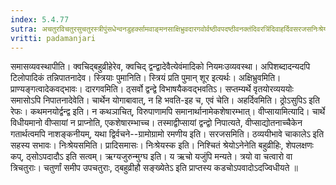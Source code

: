 ```yaml
---
index: 5.4.77
sutra: अचतुरविचतुरसुचतुरस्त्रीपुंसधेन्वनडुहर्क्सामवाङ्मनसाक्षिभ्रुवदारगवोर्वष्ठीवपदष्ठीवनक्तंदिवरत्रिंदिवाहर्दिवसरजसनिःश्रेयसपुरुषायुषद्व्यायुषत्र्यायुषर्ग्यजुषजातोक्षमहोक्षवृद्धोक्षोपशुनगोष्ठश्वाः
vritti: padamanjari
---
```


 समासव्यवस्थापीति। क्वचिद्बहुव्रीहेरेव, क्वचिद् द्वन्द्वादेवैत्येवंमादिको नियमःउव्यवस्था। अपिशब्दादन्यदपि टिलोपादिकं तन्निपातनादेव। स्त्रियाः पुमानिति। स्त्रियं प्रति पुमान् शूर इत्यर्थः। अक्षिभ्रुवमिति। प्राण्यङ्गत्वादेकवद्भावः। दारगवमिति। ठ्सर्वो द्वन्द्वे विभाषयैकवद्भवतिऽ। सप्तम्यर्थे वृतयोरव्यययोः समासोऽपि निपातनादेवेति। चार्थेन योगाबावात्, न हि भवति-इह च, एवं चेति। अहर्दिवमिति। ठ्रोऽसुपिऽ इति रेफः। कथमनयोर्द्वन्द्व इति। न कथञाचित्, विरुपाणामपि समानार्थानामेकशेषारम्भात्। वीप्सायामित्यादि। चार्थे विधीयमानो वीप्सायां न प्राप्नोति, एकशेषारम्भाच्च। तस्माद्वीप्सायां द्वन्द्वो निपात्यते, वीप्साद्योतनाच्चैकेन गतार्थत्वमपि नाशङ्कनीयम्, यथा द्विर्वचने--ग्रामोग्रामो रमणीय इति। सरजसमिति। ठव्ययीभावे चाकालेऽ इति सहस्य सभावः। निःश्रेयसमिति। प्रादिसमासः। निःश्रेयस्क इति। निश्चितं श्रेयोऽनेनेति बहुव्रीहिः, शेपलक्षणः कप्, ठ्सोऽपदादौऽ इति सत्वम्। ऋग्यजुरुन्मुग्घ इति। य ऋचो यजुंपि मन्यते। त्रयो वा चत्वारो वा त्रिचतुराः। चतुर्णां समीप उपचतुराः, ठ्बहुव्रीहौ सङ्ख्येतेऽ इति प्राप्तस्य कडचोऽपवादोऽदज्विधीयते ॥